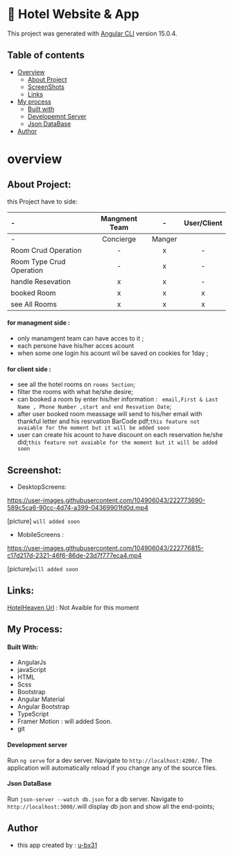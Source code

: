 # 🏨 Hotel Website & App

This project was generated with [Angular CLI](https://github.com/angular/angular-cli) version 15.0.4.

## Table of contents

- [Overview](#overview)
  - [About Project](#about-project)
  - [ScreenShots](#screenshot)
  - [Links](#links)
- [My process](#my-process)
  - [Built with](#built-with)
  - [Developemnt Server](#development-server)
  - [Json DataBase](#json-database)
- [Author](#author)

# overview

## About Project:

this Project have to side:

|-| Mangment Team |-|User/Client  |
|:-----|:-----:|:-----:|:-----:|
|-|   Concierge   | Manger  |    |
|Room Crud Operation |-|x|-|
|Room Type Crud Operation |-|x|-|
|handle Resevation| x | x|-|
|booked Room|x | x | x|
|see All Rooms| x | x | x|


#### for managment side : 
- only manamgent team can have acces to it ;
- each persone have his/her acces acount
- when some one login his acount wil be saved on cookies for 1day ;

#### for client side : 
- see all the hotel rooms on `rooms Section`;
- filter the rooms with what he/she desire;
- can booked a room by enter his/her information : ` email,First & Last Name , Phone Number ,start and end Resvation Date`;
- after user booked room meassage will send to his/her email with thankful letter and his resrvation BarCode pdf;`this feature not avaiable for the moment but it will be added soon`
- user can create his acount to have discount on each reservation he/she did;`this feature not avaiable for the moment but it will be added soon`


## Screenshot:
- DesktopScreens: 

https://user-images.githubusercontent.com/104906043/222773690-589c5ca6-90cc-4d74-a399-04369901fd0d.mp4

[picture] `will added soon`

- MobileScreens :

https://user-images.githubusercontent.com/104906043/222776815-c17d217d-2321-46f6-86de-23d7f777eca4.mp4

[picture]`will added soon`


## Links:
[HotelHeaven Url]('#') : Not Avaible for this moment

## My Process:
 #### Built With:
 - AngularJs
 - javaScript
 - HTML
 - Scss
 - Bootstrap
 - Angular Material
 - Angular Bootstrap
 - TypeScript 
 - Framer Motion : will added Soon.
 - git 
 #### Development server
 
  Run `ng serve` for a dev server. Navigate to `http://localhost:4200/`. The application will automatically reload if you change any of the source files.
    
 #### Json DataBase

  Run `json-server --watch db.json` for a db server. Navigate to `http://localhost:3000/`.will display db json and show all the end-points;


## Author 
- this app created by : [u-bx31](https://github.com/u-bx31)






